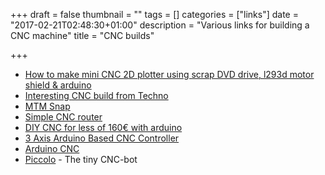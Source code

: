 +++
draft = false
thumbnail = ""
tags = []
categories = ["links"]
date = "2017-02-21T02:48:30+01:00"
description = "Various links for building a CNC machine"
title = "CNC builds"

+++

* [How to make mini CNC 2D plotter using scrap DVD drive, l293d motor shield & arduino](http://www.instructables.com/id/How-to-Make-Mini-CNC-2D-Plotter-Using-Scrap-DVD-Dr/?ALLSTEPS)
* [Interesting CNC build from Techno](http://xavierstechno.blogspot.ch/2012/06/my-cnc.html)
* [MTM Snap](http://mtm.cba.mit.edu/machines/mtm_snap-lock/)
* [Simple CNC router](http://www.instructables.com/id/Build-a-CNC-Router/?ALLSTEPS)
* [DIY CNC for less of 160€ with arduino](http://www.instructables.com/id/DIY-CNC-for-Less-of-160-With-Arduino/?ALLSTEPS)
* [3 Axis Arduino Based CNC Controller](http://www.instructables.com/id/3-Axis-Arduino-Based-CNC-Controller/?ALLSTEPS)
* [Arduino CNC](http://cnc.antoinepelloux.eu/en/index.php?id=4)
* [Piccolo](http://piccolo.cc/) - The tiny CNC-bot